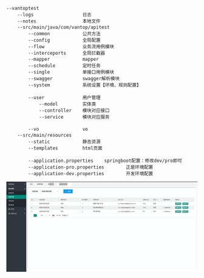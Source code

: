    --vantoptest
        --logs                  日志
        --notes                 本地文件
        --src/main/java/com/vantop/apitest
            --common            公共方法
            --config            全局配置
            --flow              业务流用例模块
            --interceports      全局拦截器
            --mapper            mapper
            --schedule          定时任务
            --single            单接口用例模块
            --swagger           swagger解析模块
            --system            系统设置【环境、规则配置】
        
            --user              用户管理
                --model         实体类
                --controller    模块对应接口
                --service       模块对应服务
                
            --vo                vo
        --src/main/resources
            --static            静态资源
            --templates         html页面
            
            --application.properties    springboot配置：修改dev/pro即可
            --application-pro.properties        正是环境配置
            --application-dev.properties        开发环境配置
           
![Alt text](https://raw.githubusercontent.com/102244653/apiPlatform/main/notes/8630330D-B1D0-416E-9AFE-DBB4157CFAE6.png)
            
            

   
   
